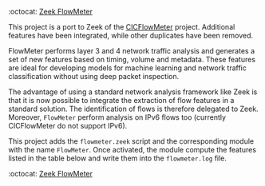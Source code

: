 :octocat: [Zeek FlowMeter](https://github.com/zeek-flowmeter/zeek-flowmeter)

This project is a port to Zeek of the [CICFlowMeter](https://github.com/ahlashkari/CICFlowMeter) project. Additional features have been integrated, while other duplicates have been removed. 

FlowMeter performs layer 3 and 4 network traffic analysis and generates a set of new features based on timing, volume and metadata. These features are ideal for developing models for machine learning and network traffic classification without using deep packet inspection. 

The advantage of using a standard network analysis framework like Zeek is that it is now possible to integrate the extraction of flow features in a standard solution. The identification of flows is therefore delegated to Zeek. Moreover, `FlowMeter` perform analysis on IPv6 flows too (currently CICFlowMeter do not support IPv6). 

This project adds the `flowmeter.zeek` script and the corresponding module with the name `FlowMeter`. Once activated, the module compute the features listed in the table below and write them into the `flowmeter.log` file. 

:octocat: [Zeek FlowMeter](https://github.com/zeek-flowmeter/zeek-flowmeter)

